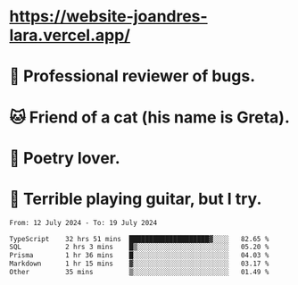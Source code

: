 # https://website-joandres-lara.vercel.app/
# 🐛 Professional reviewer of bugs.
# 🐱 Friend of a cat (his name is Greta).
# 📜 Poetry lover.
# 🎸 Terrible playing guitar, but I try.

<!--START_SECTION:waka-->

```txt
From: 12 July 2024 - To: 19 July 2024

TypeScript    32 hrs 51 mins  ████████████████████▓░░░░   82.65 %
SQL           2 hrs 3 mins    █▒░░░░░░░░░░░░░░░░░░░░░░░   05.20 %
Prisma        1 hr 36 mins    █░░░░░░░░░░░░░░░░░░░░░░░░   04.03 %
Markdown      1 hr 15 mins    ▓░░░░░░░░░░░░░░░░░░░░░░░░   03.17 %
Other         35 mins         ▒░░░░░░░░░░░░░░░░░░░░░░░░   01.49 %
```

<!--END_SECTION:waka-->
